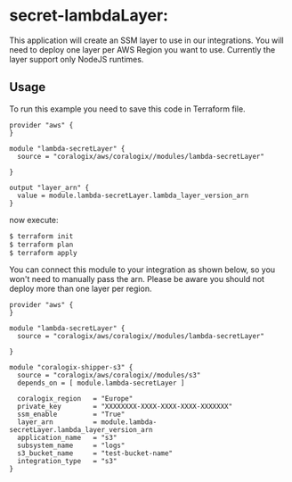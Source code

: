 # secret-lambdaLayer:

This application will create an SSM layer to use in our integrations.
You will need to deploy one layer per AWS Region you want to use.
Currently the layer support only NodeJS runtimes.

## Usage

To run this example you need to save this code in Terraform file.

```hcl
provider "aws" {
}

module "lambda-secretLayer" {
  source = "coralogix/aws/coralogix//modules/lambda-secretLayer"

}

output "layer_arn" {
  value = module.lambda-secretLayer.lambda_layer_version_arn
}
```
now execute:
```bash
$ terraform init
$ terraform plan
$ terraform apply
```

You can connect this module to your integration as shown below, so you won't need to manually pass the arn.
Please be aware you should not deploy more than one layer per region.

```hcl
provider "aws" {
}

module "lambda-secretLayer" {
  source = "coralogix/aws/coralogix//modules/lambda-secretLayer"

}

module "coralogix-shipper-s3" {
  source = "coralogix/aws/coralogix//modules/s3"
  depends_on = [ module.lambda-secretLayer ]

  coralogix_region   = "Europe"
  private_key        = "XXXXXXXX-XXXX-XXXX-XXXX-XXXXXXX"
  ssm_enable         = "True"
  layer_arn          = module.lambda-secretLayer.lambda_layer_version_arn
  application_name   = "s3"
  subsystem_name     = "logs"
  s3_bucket_name     = "test-bucket-name"
  integration_type   = "s3"
}
```